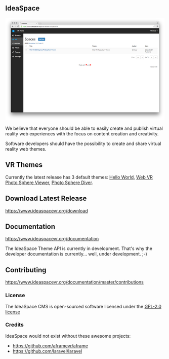 ## IdeaSpace 

![IdeaSpace - CMS for WebVR](preview.png "IdeaSpace - CMS for WebVR")

We believe that everyone should be able to easily create and publish virtual reality web experiences with the focus on content creation and creativity. 

Software developers should have the possibility to create and share virtual reality web themes.

## VR Themes

Currently the latest release has 3 default themes: [Hello World](https://www.ideaspacevr.org/themes/hello-world-example-theme), [Web VR Photo Sphere Viewer](https://www.ideaspacevr.org/themes/web-vr-photo-sphere-viewer-navigation-menu), [Photo Sphere Diver](https://www.ideaspacevr.org/themes/web-vr-photo-sphere-diver-panorama).

## Download Latest Release

https://www.ideaspacevr.org/download

## Documentation

https://www.ideaspacevr.org/documentation

The IdeaSpace Theme API is currently in development. That's why the developer documentation is currently... well, under development. ;-)

## Contributing

https://www.ideaspacevr.org/documentation/master/contributions

### License

The IdeaSpace CMS is open-sourced software licensed under the [GPL-2.0 license](https://opensource.org/licenses/GPL-2.0)

### Credits

IdeaSpace would not exist without these awesome projects:

- https://github.com/aframevr/aframe
- https://github.com/laravel/laravel

